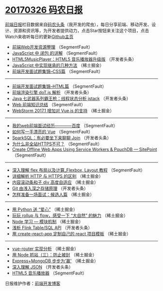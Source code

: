 # [20170326 码农日报](26.md)

[前端日报](http://caibaojian.com/c/news)栏目数据来自[码农头条](http://hao.caibaojian.com/)（我开发的爬虫），每日分享前端、移动开发、设计、资源和资讯等，为开发者提供动力，点击Star按钮来关注这个项目，点击Watch来收听每日的更新[Github主页](https://github.com/kujian/frontendDaily)
* [前端Web开发资源整理](http://hao.caibaojian.com/31958.html) （SegmentFault）
* [JavaScript 中 闭包 的详解](http://hao.caibaojian.com/31954.html) （SegmentFault）
* [HTML5MusicPlayer：HTML5 音乐播放器升级版](http://hao.caibaojian.com/31945.html) （开发者头条）
* [JavaScript 中实现继承的几种方法](http://hao.caibaojian.com/31891.html) （稀土掘金）
* [前端开发面试题集锦&#8211;CSS篇](http://hao.caibaojian.com/31953.html) （SegmentFault）

***
* [前端开发面试题集锦&#8211;HTML篇](http://hao.caibaojian.com/31957.html) （SegmentFault）
* [前端渲染引擎 doT.js 解析](http://hao.caibaojian.com/31942.html) （开发者头条）
* [Java 七武器系列霸王枪：线程状态分析 jstack](http://hao.caibaojian.com/31943.html) （开发者头条）
* [Web 前端知识总结](http://hao.caibaojian.com/31952.html) （SegmentFault）
* [WebStorm 2017.1 增加对 Vue.js 的支持](http://hao.caibaojian.com/31892.html) （稀土掘金）

***
* [我的web前端面试经历————百度](http://hao.caibaojian.com/31955.html) （SegmentFault）
* [如何写一手漂亮的 Vue](http://hao.caibaojian.com/31909.html) （SegmentFault）
* [SparkSQL：有必要坐下来聊聊 Join](http://hao.caibaojian.com/31944.html) （开发者头条）
* [为什么非全站HTTPS不可？](http://hao.caibaojian.com/31951.html) （SegmentFault）
* [Create Offline Web Apps Using Service Workers &amp; PouchDB — SitePoint](http://hao.caibaojian.com/31923.html) （SegmentFault）

***
* [深入理解 flex 布局以及计算_Flexbox, Layout 教程](http://hao.caibaojian.com/31956.html) （SegmentFault）
* [详细解析 HTTP 与 HTTPS 的区别](http://hao.caibaojian.com/31885.html) （稀土掘金）
* [内容滚动条和子 div 高度自适应](http://hao.caibaojian.com/31886.html) （稀土掘金）
* [Git 由浅入深之存储原理](http://hao.caibaojian.com/31930.html) （开发者头条）
* [怎样准备一场面试：候选人篇](http://hao.caibaojian.com/31882.html) （稀土掘金）

***
* [用 Python 送 “爱心”](http://hao.caibaojian.com/31893.html) （稀土掘金）
* [玩玩 rollup 与 flow，感受一下 “大自然” 的魅力](http://hao.caibaojian.com/31894.html) （稀土掘金）
* [Node 学习 &#8212; 模块机制](http://hao.caibaojian.com/31884.html) （稀土掘金）
* [浅析 Flink Table/SQL API](http://hao.caibaojian.com/31941.html) （开发者头条）
* [用 create-react-app 定制自己的 react 项目模板](http://hao.caibaojian.com/31878.html) （稀土掘金）

***
* [vue-router 实现分析](http://hao.caibaojian.com/31890.html) （稀土掘金）
* [用 Node 抓站（三）：防止被封](http://hao.caibaojian.com/31883.html) （稀土掘金）
* [Express+MongoDB 步步为&#x27;赢&#x27;](http://hao.caibaojian.com/31887.html) （稀土掘金）
* [深入理解 JSON](http://hao.caibaojian.com/31929.html) （开发者头条）
* [HTML5 音乐播放器](http://hao.caibaojian.com/31910.html) （SegmentFault）

日报维护作者：[前端开发博客](http://caibaojian.com/) 